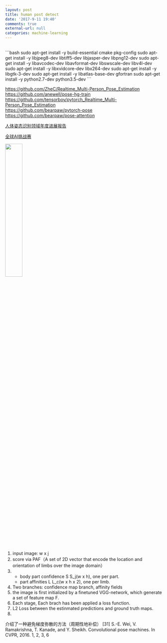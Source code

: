 ```yaml
---
layout: post
title: human post detect
date: '2017-9-11 19:40'
comments: true
external-url: null
categories: machine-learning
---
```

<br>
```bash
sudo apt-get install -y build-essential cmake pkg-config
sudo apt-get install -y libjpeg8-dev libtiff5-dev libjasper-dev libpng12-dev
sudo apt-get install -y libavcodec-dev libavformat-dev libswscale-dev libv4l-dev
sudo apt-get install -y libxvidcore-dev libx264-dev
sudo apt-get install -y libgtk-3-dev
sudo apt-get install -y libatlas-base-dev gfortran
sudo apt-get install -y python2.7-dev python3.5-dev
```
<br>

<https://github.com/ZheC/Realtime_Multi-Person_Pose_Estimation><br>
<https://github.com/anewell/pose-hg-train><br>
<https://github.com/tensorboy/pytorch_Realtime_Multi-Person_Pose_Estimation><br>
<https://github.com/bearpaw/pytorch-pose><br>
<https://github.com/bearpaw/pose-attention><br>


[人体姿态识别领域年度进展报告](http://mp.weixin.qq.com/s?__biz=MzI1NTE4NTUwOQ==&mid=2650326421&idx=1&sn=bec1bd90da6b8a624ad68272cedb0afe&chksm=f235a29fc5422b89ddb473002080420f761c73047d8dcf274f5959dabf36be366dd8126da072&mpshare=1&scene=1&srcid=0910x7MgVU6BnOZbH7TJeCrG#rd)


[全球AI挑战赛](https://challenger.ai/)



<div><img src="{{ site.github_cdn_prefix }}/screenshots/2017-9-11-001.png" class="img-responsive center-block" style="width:33%;flow:left"></div>

1. input image: w x j
2. score via PAF（A set of 2D vector that encode the location and orientation of limbs over the image domain）
3. * body part confidence S S_j(w x h), one per part.
   * part affinities L L_c(w x h x 2),  one per limb.
4. Two branches: confidence map branch, affinity fields
5. the image is first initialized by a finetuned VGG-network, which generate a set of feature map F.
6. Each stage, Each brach has been applied a loss function.
7. L2 Loss between the estinmated predictions and ground truth maps.
8.


介绍了一种避免梯度弥散的方法（周期性地补偿）
[31] S.-E. Wei, V. Ramakrishna, T. Kanade, and Y. Sheikh. Convolutional pose machines. In CVPR, 2016. 1, 2, 3, 6

